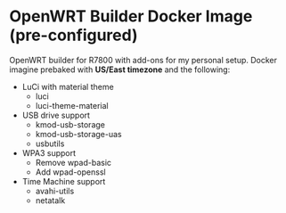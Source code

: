 # OpenWRT Builder Docker Image (pre-configured)
OpenWRT builder for R7800 with add-ons for my personal setup. Docker imagine prebaked with **US/East timezone** and the following:
* LuCi with material theme
  * luci
  * luci-theme-material
* USB drive support
  * kmod-usb-storage
  * kmod-usb-storage-uas
  * usbutils
* WPA3 support
  * Remove wpad-basic
  * Add wpad-openssl
* Time Machine support
  * avahi-utils
  * netatalk
